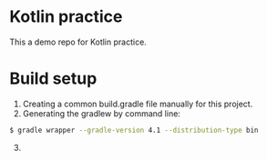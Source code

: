 # Kotlin practice

This a demo repo for Kotlin practice.

# Build setup

1. Creating a common build.gradle file manually for this project.
2. Generating the gradlew by command line:
 ```bash
 $ gradle wrapper --gradle-version 4.1 --distribution-type bin
 ```
3. 